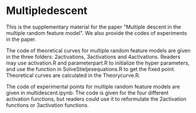 # Multipledescent
This is the supplementary material for the paper "Multiple descent in the multiple random feature model". We also provide the codes of experiments in the paper.


The code of theoretical curves for multiple random feature models are given in the three folders: 2activations, 3activations and 4activations. Readers may use activation.R and parameterpart.R to initialize the hyper parameters, and use the function in SolveStieljesequations.R to get the fixed point. Theoretical curves are calculated in the Theorycurve.R.


The code of experimental points for multiple random feature models are given in multidescent.ipynb: The code is given for the four different activation functions, but readers could use it to reformulate the 2activation functions or 3activation functions.
